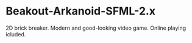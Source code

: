 # Beakout-Arkanoid-SFML-2.x
2D brick breaker. Modern and good-looking video game. Online playing icluded.
